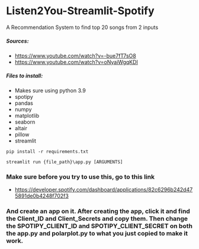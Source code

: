 # Listen2You-Streamlit-Spotify
A Recommendation System to find top 20 songs from 2 inputs


##### Sources: 
* https://www.youtube.com/watch?v=-bue7fT7sO8
* https://www.youtube.com/watch?v=oNyaiWgqKDI



##### Files to install:
* Makes sure using python 3.9
* spotipy
* pandas
* numpy
* matplotlib
* seaborn
* altair
* pillow
* streamlit

``` pip install -r requirements.txt ```

``` streamlit run {file_path}\app.py [ARGUMENTS] ```


### Make sure before you try to use this, go to this link
* https://developer.spotify.com/dashboard/applications/82c6296b242d475891de0b4248f702f3
### And create an app on it. After creating the app, click it and find the Client_ID and Client_Secrets and copy them. Then change the SPOTIPY_CLIENT_ID and SPOTIPY_CLIENT_SECRET on both the app.py and polarplot.py to what you just copied to make it work. 